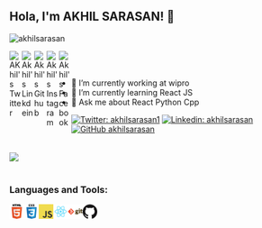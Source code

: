   ## Hola, I'm AKHIL SARASAN!  👋

<p align="left"> <img src="https://komarev.com/ghpvc/?username=akhilsarasan&label=Views&color=blue&style=plastic" alt="akhilsarasan" /> </p>
<a href="https://twitter.com/akhilsarasan1">
  
  <img align="left" alt="AKhil's Twitter" width="22px" src="https://cdn.jsdelivr.net/npm/simple-icons@v3/icons/twitter.svg" />
</a>
<a href="https://linkedin.com/in/akhilsarasan/">
  <img align="left" alt="Akhil's Linkdein" width="22px" src="https://cdn.jsdelivr.net/npm/simple-icons@v3/icons/linkedin.svg" />
</a>
<a href="https://github.com/akhilsarasan">
  <img align="left" alt="Akhil's Github" width="22px" src="https://cdn.jsdelivr.net/npm/simple-icons@v3/icons/github.svg" />
</a>

<a href="https://www.instagram.com/__akh_s__/">
  <img align="left" alt="Akhil's Instagram" width="22px" src="https://cdn.jsdelivr.net/npm/simple-icons@v3/icons/instagram.svg" />
</a>
<a href="https://www.facebook.com/akhilsarasan0/">
  <img align="left" alt="Akhil's Facebook" width="22px" src="https://cdn.jsdelivr.net/npm/simple-icons@v3/icons/facebook.svg" />
</a>

<br/>
<br/>

- 🔭 I’m currently working at wipro
- 🌱 I’m currently learning React JS
- 💬 Ask me about React Python Cpp

<!-- - 👯 I’m looking to collaborate on ...
- 🤔 I’m looking for help with ..
- 📫 How to reach me: ...
- 😄 Pronouns: ...
- ⚡ Fun fact: ...-->

[![Twitter: akhilsarasan1](https://img.shields.io/twitter/follow/akhilsarasan?style=social)](https://twitter.com/akhilsarasan1)
[![Linkedin: akhilsarasan](https://img.shields.io/badge/-akhilsarasan-blue?style=flat-square&logo=Linkedin&logoColor=white&link=https://www.linkedin.com/in/akhilsarasan/)](https://www.linkedin.com/in/akhilsarasan/)
[![GitHub akhilsarasan](https://img.shields.io/github/followers/akhilsarasan?label=follow&style=social)](https://github.com/akhilsarasan)
<br/>
<br/>

<!--<a href="https://github.com/akhilsarasan">
 <img align="center" src="https://github-readme-stats.vercel.app/api?username=akhilsarasan&show_icons=true&theme=light&line_height=27" alt="Pawan's github stats"/>
</a>-->
<a href="https://github.com/akhilsarasan">
  <img align="center" src="https://github-readme-stats.vercel.app/api/top-langs/?username=akhilsarasan&theme=light&hide_langs_below=1" />
</a>

<br />
<br />

### Languages and Tools:

<img align="left" alt="HTML5" width="26px" src="https://raw.githubusercontent.com/github/explore/80688e429a7d4ef2fca1e82350fe8e3517d3494d/topics/html/html.png" />
<img align="left" alt="CSS3" width="26px" src="https://raw.githubusercontent.com/github/explore/80688e429a7d4ef2fca1e82350fe8e3517d3494d/topics/css/css.png" />
<img align="left" alt="JavaScript" width="26px" src="https://raw.githubusercontent.com/github/explore/80688e429a7d4ef2fca1e82350fe8e3517d3494d/topics/javascript/javascript.png" />
<img align="left" alt="React" width="26px" src="https://raw.githubusercontent.com/github/explore/80688e429a7d4ef2fca1e82350fe8e3517d3494d/topics/react/react.png" />
<img align="left" alt="Git" width="26px" src="https://raw.githubusercontent.com/github/explore/80688e429a7d4ef2fca1e82350fe8e3517d3494d/topics/git/git.png" />
<img align="left" alt="GitHub" width="26px" src="https://raw.githubusercontent.com/github/explore/78df643247d429f6cc873026c0622819ad797942/topics/github/github.png" />


<br />


